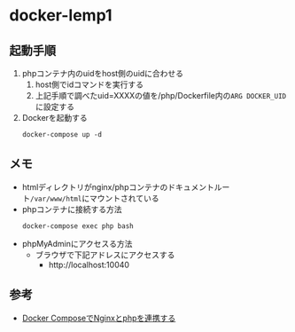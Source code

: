 # docker-lemp1

## 起動手順
1. phpコンテナ内のuidをhost側のuidに合わせる
    1. host側でidコマンドを実行する
    1. 上記手順で調べたuid=XXXXの値を/php/Dockerfile内の`ARG DOCKER_UID`に設定する
1. Dockerを起動する
    ```
    docker-compose up -d
    ```

## メモ
- htmlディレクトリがnginx/phpコンテナのドキュメントルート`/var/www/html`にマウントされている
- phpコンテナに接続する方法
    ```
    docker-compose exec php bash
    ```
- phpMyAdminにアクセスる方法
  - ブラウザで下記アドレスにアクセスする
      - http://localhost:10040

## 参考
- [Docker ComposeでNginxとphpを連携する][link1]


[link1]:https://zukucode.com/2019/06/docker-compose-nginx-php.html
